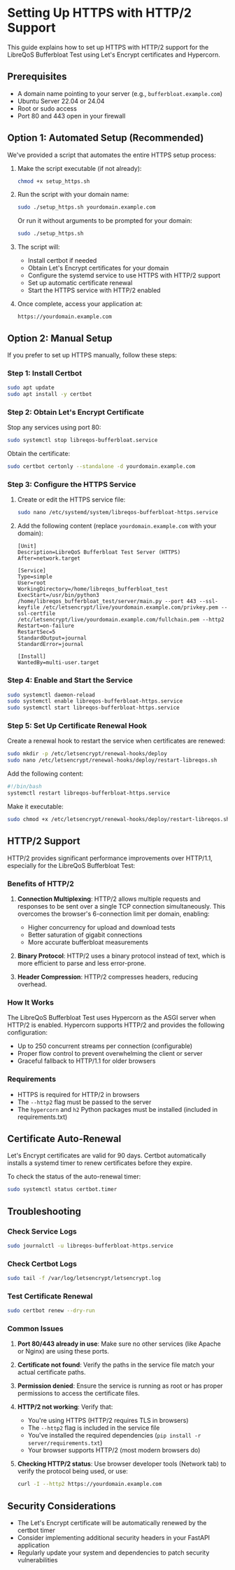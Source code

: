 # Setting Up HTTPS with HTTP/2 Support

This guide explains how to set up HTTPS with HTTP/2 support for the LibreQoS Bufferbloat Test using Let's Encrypt certificates and Hypercorn.

## Prerequisites

- A domain name pointing to your server (e.g., `bufferbloat.example.com`)
- Ubuntu Server 22.04 or 24.04
- Root or sudo access
- Port 80 and 443 open in your firewall

## Option 1: Automated Setup (Recommended)

We've provided a script that automates the entire HTTPS setup process:

1. Make the script executable (if not already):
   ```bash
   chmod +x setup_https.sh
   ```

2. Run the script with your domain name:
   ```bash
   sudo ./setup_https.sh yourdomain.example.com
   ```
   
   Or run it without arguments to be prompted for your domain:
   ```bash
   sudo ./setup_https.sh
   ```

3. The script will:
   - Install certbot if needed
   - Obtain Let's Encrypt certificates for your domain
   - Configure the systemd service to use HTTPS with HTTP/2 support
   - Set up automatic certificate renewal
   - Start the HTTPS service with HTTP/2 enabled

4. Once complete, access your application at:
   ```
   https://yourdomain.example.com
   ```

## Option 2: Manual Setup

If you prefer to set up HTTPS manually, follow these steps:

### Step 1: Install Certbot

```bash
sudo apt update
sudo apt install -y certbot
```

### Step 2: Obtain Let's Encrypt Certificate

Stop any services using port 80:
```bash
sudo systemctl stop libreqos-bufferbloat.service
```

Obtain the certificate:
```bash
sudo certbot certonly --standalone -d yourdomain.example.com
```

### Step 3: Configure the HTTPS Service

1. Create or edit the HTTPS service file:
   ```bash
   sudo nano /etc/systemd/system/libreqos-bufferbloat-https.service
   ```

2. Add the following content (replace `yourdomain.example.com` with your domain):
   ```
   [Unit]
   Description=LibreQoS Bufferbloat Test Server (HTTPS)
   After=network.target

   [Service]
   Type=simple
   User=root
   WorkingDirectory=/home/libreqos_bufferbloat_test
   ExecStart=/usr/bin/python3 /home/libreqos_bufferbloat_test/server/main.py --port 443 --ssl-keyfile /etc/letsencrypt/live/yourdomain.example.com/privkey.pem --ssl-certfile /etc/letsencrypt/live/yourdomain.example.com/fullchain.pem --http2
   Restart=on-failure
   RestartSec=5
   StandardOutput=journal
   StandardError=journal

   [Install]
   WantedBy=multi-user.target
   ```

### Step 4: Enable and Start the Service

```bash
sudo systemctl daemon-reload
sudo systemctl enable libreqos-bufferbloat-https.service
sudo systemctl start libreqos-bufferbloat-https.service
```

### Step 5: Set Up Certificate Renewal Hook

Create a renewal hook to restart the service when certificates are renewed:

```bash
sudo mkdir -p /etc/letsencrypt/renewal-hooks/deploy
sudo nano /etc/letsencrypt/renewal-hooks/deploy/restart-libreqos.sh
```

Add the following content:
```bash
#!/bin/bash
systemctl restart libreqos-bufferbloat-https.service
```

Make it executable:
```bash
sudo chmod +x /etc/letsencrypt/renewal-hooks/deploy/restart-libreqos.sh
```

## HTTP/2 Support

HTTP/2 provides significant performance improvements over HTTP/1.1, especially for the LibreQoS Bufferbloat Test:

### Benefits of HTTP/2

1. **Connection Multiplexing**: HTTP/2 allows multiple requests and responses to be sent over a single TCP connection simultaneously. This overcomes the browser's 6-connection limit per domain, enabling:
   - Higher concurrency for upload and download tests
   - Better saturation of gigabit connections
   - More accurate bufferbloat measurements

2. **Binary Protocol**: HTTP/2 uses a binary protocol instead of text, which is more efficient to parse and less error-prone.

3. **Header Compression**: HTTP/2 compresses headers, reducing overhead.

### How It Works

The LibreQoS Bufferbloat Test uses Hypercorn as the ASGI server when HTTP/2 is enabled. Hypercorn supports HTTP/2 and provides the following configuration:

- Up to 250 concurrent streams per connection (configurable)
- Proper flow control to prevent overwhelming the client or server
- Graceful fallback to HTTP/1.1 for older browsers

### Requirements

- HTTPS is required for HTTP/2 in browsers
- The `--http2` flag must be passed to the server
- The `hypercorn` and `h2` Python packages must be installed (included in requirements.txt)

## Certificate Auto-Renewal

Let's Encrypt certificates are valid for 90 days. Certbot automatically installs a systemd timer to renew certificates before they expire.

To check the status of the auto-renewal timer:
```bash
sudo systemctl status certbot.timer
```

## Troubleshooting

### Check Service Logs

```bash
sudo journalctl -u libreqos-bufferbloat-https.service
```

### Check Certbot Logs

```bash
sudo tail -f /var/log/letsencrypt/letsencrypt.log
```

### Test Certificate Renewal

```bash
sudo certbot renew --dry-run
```

### Common Issues

1. **Port 80/443 already in use**: Make sure no other services (like Apache or Nginx) are using these ports.

2. **Certificate not found**: Verify the paths in the service file match your actual certificate paths.

3. **Permission denied**: Ensure the service is running as root or has proper permissions to access the certificate files.

4. **HTTP/2 not working**: Verify that:
   - You're using HTTPS (HTTP/2 requires TLS in browsers)
   - The `--http2` flag is included in the service file
   - You've installed the required dependencies (`pip install -r server/requirements.txt`)
   - Your browser supports HTTP/2 (most modern browsers do)

5. **Checking HTTP/2 status**: Use browser developer tools (Network tab) to verify the protocol being used, or use:
   ```bash
   curl -I --http2 https://yourdomain.example.com
   ```

## Security Considerations

- The Let's Encrypt certificate will be automatically renewed by the certbot timer
- Consider implementing additional security headers in your FastAPI application
- Regularly update your system and dependencies to patch security vulnerabilities